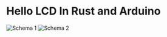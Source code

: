 # Hello LCD In Rust and Arduino

![Schema 1](https://docs.arduino.cc/static/7d7b6e99f40c7e55f2e9c6175c6db5b5/260cd/LCD_Base_bb_Fritz.png)
![Schema 2](https://docs.arduino.cc/static/87dafeba444f77d41fe0061e5a34bfde/4ff83/LCD_Base_bb_Schem.png)
